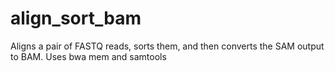 # align_sort_bam
Aligns a pair of FASTQ reads, sorts them, and then converts the SAM output to BAM. Uses bwa mem and samtools
